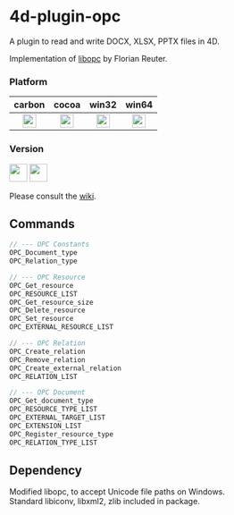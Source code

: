4d-plugin-opc
=============
A plugin to read and write DOCX, XLSX, PPTX files in 4D.

Implementation of [libopc](http://libopc.codeplex.com) by Florian Reuter.

### Platform

| carbon | cocoa | win32 | win64 |
|:------:|:-----:|:---------:|:---------:|
|<img src="https://cloud.githubusercontent.com/assets/1725068/22371562/1b091f0a-e4db-11e6-8458-8653954a7cce.png" width="24" height="24" />|<img src="https://cloud.githubusercontent.com/assets/1725068/22371562/1b091f0a-e4db-11e6-8458-8653954a7cce.png" width="24" height="24" />|<img src="https://cloud.githubusercontent.com/assets/1725068/22371562/1b091f0a-e4db-11e6-8458-8653954a7cce.png" width="24" height="24" />|<img src="https://cloud.githubusercontent.com/assets/1725068/22371562/1b091f0a-e4db-11e6-8458-8653954a7cce.png" width="24" height="24" />|

### Version

<img src="https://cloud.githubusercontent.com/assets/1725068/18940649/21945000-8645-11e6-86ed-4a0f800e5a73.png" width="32" height="32" /> <img src="https://cloud.githubusercontent.com/assets/1725068/18940648/2192ddba-8645-11e6-864d-6d5692d55717.png" width="32" height="32" />

Please consult the [wiki](https://github.com/miyako/4d-plugin-opc/wiki).

Commands
---

```c
// --- OPC Constants
OPC_Document_type
OPC_Relation_type

// --- OPC Resource
OPC_Get_resource
OPC_RESOURCE_LIST
OPC_Get_resource_size
OPC_Delete_resource
OPC_Set_resource
OPC_EXTERNAL_RESOURCE_LIST

// --- OPC Relation
OPC_Create_relation
OPC_Remove_relation
OPC_Create_external_relation
OPC_RELATION_LIST

// --- OPC Document
OPC_Get_document_type
OPC_RESOURCE_TYPE_LIST
OPC_EXTERNAL_TARGET_LIST
OPC_EXTENSION_LIST
OPC_Register_resource_type
OPC_RELATION_TYPE_LIST
```

Dependency
----------
Modified libopc, to accept Unicode file paths on Windows.  
Standard libiconv, libxml2, zlib included in package.
